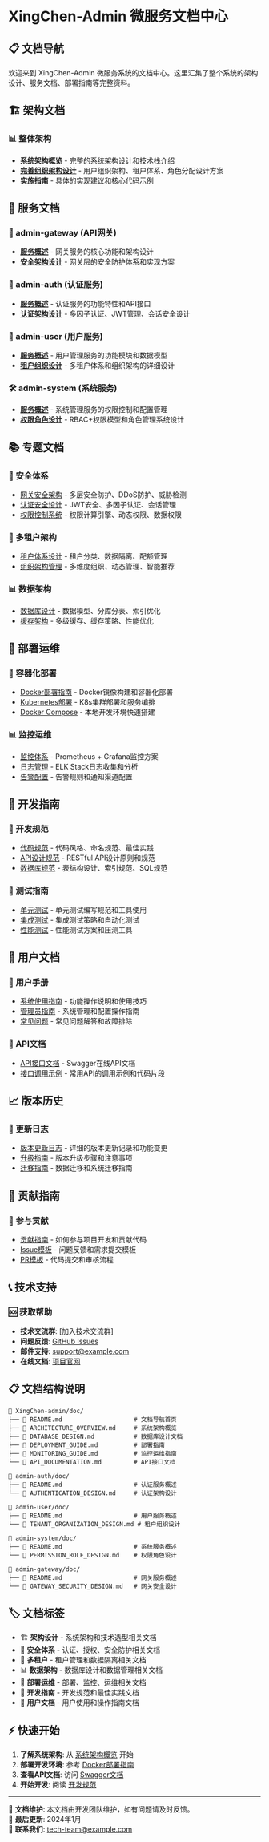 # XingChen-Admin 微服务文档中心

## 📋 文档导航

欢迎来到 XingChen-Admin 微服务系统的文档中心。这里汇集了整个系统的架构设计、服务文档、部署指南等完整资料。

## 🏗️ 架构文档

### 📊 整体架构
- [**系统架构概览**](./ARCHITECTURE_OVERVIEW.md) - 完整的系统架构设计和技术栈介绍
- [**完善组织架构设计**](../PERFECT_ORGANIZATION_DESIGN.md) - 用户组织架构、租户体系、角色分配设计方案
- [**实施指南**](../IMPLEMENTATION_GUIDE.md) - 具体的实现建议和核心代码示例

## 🔧 服务文档

### 🚪 admin-gateway (API网关)
- [**服务概述**](../admin-gateway/doc/README.md) - 网关服务的核心功能和架构设计
- [**安全架构设计**](../admin-gateway/doc/GATEWAY_SECURITY_DESIGN.md) - 网关层的安全防护体系和实现方案

### 🔐 admin-auth (认证服务)
- [**服务概述**](../admin-auth/doc/README.md) - 认证服务的功能特性和API接口
- [**认证架构设计**](../admin-auth/doc/AUTHENTICATION_DESIGN.md) - 多因子认证、JWT管理、会话安全设计

### 👥 admin-user (用户服务)
- [**服务概述**](../admin-user/doc/README.md) - 用户管理服务的功能模块和数据模型
- [**租户组织设计**](../admin-user/doc/TENANT_ORGANIZATION_DESIGN.md) - 多租户体系和组织架构的详细设计

### 🛠️ admin-system (系统服务)
- [**服务概述**](../admin-system/doc/README.md) - 系统管理服务的权限控制和配置管理
- [**权限角色设计**](../admin-system/doc/PERMISSION_ROLE_DESIGN.md) - RBAC+权限模型和角色管理系统设计

## 📚 专题文档

### 🔐 安全体系
- [网关安全架构](../admin-gateway/doc/GATEWAY_SECURITY_DESIGN.md) - 多层安全防护、DDoS防护、威胁检测
- [认证安全设计](../admin-auth/doc/AUTHENTICATION_DESIGN.md) - JWT安全、多因子认证、会话管理
- [权限控制系统](../admin-system/doc/PERMISSION_ROLE_DESIGN.md) - 权限计算引擎、动态权限、数据权限

### 🏢 多租户架构
- [租户体系设计](../admin-user/doc/TENANT_ORGANIZATION_DESIGN.md) - 租户分类、数据隔离、配额管理
- [组织架构管理](../admin-user/doc/TENANT_ORGANIZATION_DESIGN.md) - 多维度组织、动态管理、智能推荐

### 📊 数据架构
- [数据库设计](./DATABASE_DESIGN.md) - 数据模型、分库分表、索引优化
- [缓存架构](./CACHE_ARCHITECTURE.md) - 多级缓存、缓存策略、性能优化

## 🚀 部署运维

### 🐳 容器化部署
- [Docker部署指南](./DOCKER_DEPLOYMENT.md) - Docker镜像构建和容器化部署
- [Kubernetes部署](./K8S_DEPLOYMENT.md) - K8s集群部署和服务编排
- [Docker Compose](./docker-compose.yml) - 本地开发环境快速搭建

### 📊 监控运维
- [监控体系](./MONITORING_GUIDE.md) - Prometheus + Grafana监控方案
- [日志管理](./LOGGING_GUIDE.md) - ELK Stack日志收集和分析
- [告警配置](./ALERT_CONFIGURATION.md) - 告警规则和通知渠道配置

## 🔄 开发指南

### 📝 开发规范
- [代码规范](./CODING_STANDARDS.md) - 代码风格、命名规范、最佳实践
- [API设计规范](./API_DESIGN_GUIDE.md) - RESTful API设计原则和规范
- [数据库规范](./DATABASE_STANDARDS.md) - 表结构设计、索引规范、SQL规范

### 🧪 测试指南
- [单元测试](./UNIT_TEST_GUIDE.md) - 单元测试编写规范和工具使用
- [集成测试](./INTEGRATION_TEST_GUIDE.md) - 集成测试策略和自动化测试
- [性能测试](./PERFORMANCE_TEST_GUIDE.md) - 性能测试方案和压测工具

## 📖 用户文档

### 👤 用户手册
- [系统使用指南](./USER_MANUAL.md) - 功能操作说明和使用技巧
- [管理员指南](./ADMIN_GUIDE.md) - 系统管理和配置操作指南
- [常见问题](./FAQ.md) - 常见问题解答和故障排除

### 🔌 API文档
- [API接口文档](http://localhost:8080/doc.html) - Swagger在线API文档
- [接口调用示例](./API_EXAMPLES.md) - 常用API的调用示例和代码片段

## 📈 版本历史

### 🔄 更新日志
- [版本更新日志](./CHANGELOG.md) - 详细的版本更新记录和功能变更
- [升级指南](./UPGRADE_GUIDE.md) - 版本升级步骤和注意事项
- [迁移指南](./MIGRATION_GUIDE.md) - 数据迁移和系统迁移指南

## 🤝 贡献指南

### 👥 参与贡献
- [贡献指南](./CONTRIBUTING.md) - 如何参与项目开发和贡献代码
- [Issue模板](./ISSUE_TEMPLATE.md) - 问题反馈和需求提交模板
- [PR模板](./PULL_REQUEST_TEMPLATE.md) - 代码提交和审核流程

## 📞 技术支持

### 🆘 获取帮助
- **技术交流群**: [加入技术交流群]
- **问题反馈**: [GitHub Issues](https://github.com/your-org/xingchen-admin/issues)
- **邮件支持**: support@example.com
- **在线文档**: [项目官网](https://xingchen-admin.example.com)

## 📋 文档结构说明

```
📁 XingChen-admin/doc/
├── 📄 README.md                    # 文档导航首页
├── 📄 ARCHITECTURE_OVERVIEW.md     # 系统架构概览
├── 📄 DATABASE_DESIGN.md           # 数据库设计文档
├── 📄 DEPLOYMENT_GUIDE.md          # 部署指南
├── 📄 MONITORING_GUIDE.md          # 监控运维指南
└── 📄 API_DOCUMENTATION.md         # API接口文档

📁 admin-auth/doc/
├── 📄 README.md                    # 认证服务概述
└── 📄 AUTHENTICATION_DESIGN.md     # 认证架构设计

📁 admin-user/doc/
├── 📄 README.md                    # 用户服务概述
└── 📄 TENANT_ORGANIZATION_DESIGN.md # 租户组织设计

📁 admin-system/doc/
├── 📄 README.md                    # 系统服务概述
└── 📄 PERMISSION_ROLE_DESIGN.md    # 权限角色设计

📁 admin-gateway/doc/
├── 📄 README.md                    # 网关服务概述
└── 📄 GATEWAY_SECURITY_DESIGN.md   # 网关安全设计
```

## 🏷️ 文档标签

- 🏗️ **架构设计** - 系统架构和技术选型相关文档
- 🔐 **安全体系** - 认证、授权、安全防护相关文档  
- 🏢 **多租户** - 租户管理和数据隔离相关文档
- 📊 **数据架构** - 数据库设计和数据管理相关文档
- 🚀 **部署运维** - 部署、监控、运维相关文档
- 🔄 **开发指南** - 开发规范和最佳实践文档
- 📖 **用户文档** - 用户使用和操作指南文档

## ⚡ 快速开始

1. **了解系统架构**: 从 [系统架构概览](./ARCHITECTURE_OVERVIEW.md) 开始
2. **部署开发环境**: 参考 [Docker部署指南](./DOCKER_DEPLOYMENT.md)
3. **查看API文档**: 访问 [Swagger文档](http://localhost:8080/doc.html)
4. **开始开发**: 阅读 [开发规范](./CODING_STANDARDS.md)

---

📝 **文档维护**: 本文档由开发团队维护，如有问题请及时反馈。  
🔄 **最后更新**: 2024年1月  
📧 **联系我们**: tech-team@example.com
